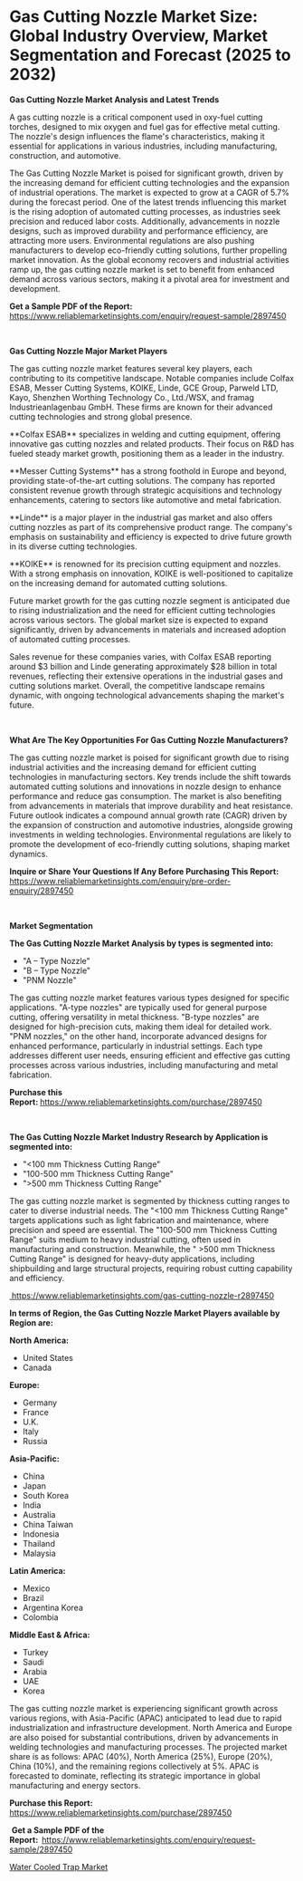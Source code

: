 <p><h1>Gas Cutting Nozzle Market Size: Global Industry Overview, Market Segmentation and Forecast (2025 to 2032)</h1></p><p><strong>Gas Cutting Nozzle Market Analysis and Latest Trends</strong></p>
<p><p>A gas cutting nozzle is a critical component used in oxy-fuel cutting torches, designed to mix oxygen and fuel gas for effective metal cutting. The nozzle's design influences the flame's characteristics, making it essential for applications in various industries, including manufacturing, construction, and automotive.</p><p>The Gas Cutting Nozzle Market is poised for significant growth, driven by the increasing demand for efficient cutting technologies and the expansion of industrial operations. The market is expected to grow at a CAGR of 5.7% during the forecast period. One of the latest trends influencing this market is the rising adoption of automated cutting processes, as industries seek precision and reduced labor costs. Additionally, advancements in nozzle designs, such as improved durability and performance efficiency, are attracting more users. Environmental regulations are also pushing manufacturers to develop eco-friendly cutting solutions, further propelling market innovation. As the global economy recovers and industrial activities ramp up, the gas cutting nozzle market is set to benefit from enhanced demand across various sectors, making it a pivotal area for investment and development.</p></p>
<p><strong>Get a Sample PDF of the Report:&nbsp;</strong> <a href="https://www.reliablemarketinsights.com/enquiry/request-sample/2897450?utm_campaign=3008&utm_medium=2&utm_source=Github&utm_content=ia&utm_term=15032025&utm_id=gas-cutting-nozzle">https://www.reliablemarketinsights.com/enquiry/request-sample/2897450</a></p>
<p>&nbsp;</p>
<p><strong>Gas Cutting Nozzle Major Market Players</strong></p>
<p><p>The gas cutting nozzle market features several key players, each contributing to its competitive landscape. Notable companies include Colfax ESAB, Messer Cutting Systems, KOIKE, Linde, GCE Group, Parweld LTD, Kayo, Shenzhen Worthing Technology Co., Ltd./WSX, and framag Industrieanlagenbau GmbH. These firms are known for their advanced cutting technologies and strong global presence.</p><p>**Colfax ESAB** specializes in welding and cutting equipment, offering innovative gas cutting nozzles and related products. Their focus on R&D has fueled steady market growth, positioning them as a leader in the industry.</p><p>**Messer Cutting Systems** has a strong foothold in Europe and beyond, providing state-of-the-art cutting solutions. The company has reported consistent revenue growth through strategic acquisitions and technology enhancements, catering to sectors like automotive and metal fabrication.</p><p>**Linde** is a major player in the industrial gas market and also offers cutting nozzles as part of its comprehensive product range. The company's emphasis on sustainability and efficiency is expected to drive future growth in its diverse cutting technologies.</p><p>**KOIKE** is renowned for its precision cutting equipment and nozzles. With a strong emphasis on innovation, KOIKE is well-positioned to capitalize on the increasing demand for automated cutting solutions.</p><p>Future market growth for the gas cutting nozzle segment is anticipated due to rising industrialization and the need for efficient cutting technologies across various sectors. The global market size is expected to expand significantly, driven by advancements in materials and increased adoption of automated cutting processes.</p><p>Sales revenue for these companies varies, with Colfax ESAB reporting around $3 billion and Linde generating approximately $28 billion in total revenues, reflecting their extensive operations in the industrial gases and cutting solutions market. Overall, the competitive landscape remains dynamic, with ongoing technological advancements shaping the market's future.</p></p>
<p>&nbsp;</p>
<p><strong>What Are The Key Opportunities For Gas Cutting Nozzle Manufacturers?</strong></p>
<p><p>The gas cutting nozzle market is poised for significant growth due to rising industrial activities and the increasing demand for efficient cutting technologies in manufacturing sectors. Key trends include the shift towards automated cutting solutions and innovations in nozzle design to enhance performance and reduce gas consumption. The market is also benefiting from advancements in materials that improve durability and heat resistance. Future outlook indicates a compound annual growth rate (CAGR) driven by the expansion of construction and automotive industries, alongside growing investments in welding technologies. Environmental regulations are likely to promote the development of eco-friendly cutting solutions, shaping market dynamics.</p></p>
<p><strong>Inquire or Share Your Questions If Any Before Purchasing This Report:</strong> <a href="https://www.reliablemarketinsights.com/enquiry/pre-order-enquiry/2897450?utm_campaign=3008&utm_medium=2&utm_source=Github&utm_content=ia&utm_term=15032025&utm_id=gas-cutting-nozzle">https://www.reliablemarketinsights.com/enquiry/pre-order-enquiry/2897450</a></p>
<p>&nbsp;</p>
<p><strong>Market Segmentation</strong></p>
<p><strong>The Gas Cutting Nozzle Market Analysis by types is segmented into:</strong></p>
<p><ul><li>"A – Type Nozzle"</li><li>"B – Type Nozzle"</li><li>"PNM Nozzle"</li></ul></p>
<p><p>The gas cutting nozzle market features various types designed for specific applications. "A-type nozzles" are typically used for general purpose cutting, offering versatility in metal thickness. "B-type nozzles" are designed for high-precision cuts, making them ideal for detailed work. "PNM nozzles," on the other hand, incorporate advanced designs for enhanced performance, particularly in industrial settings. Each type addresses different user needs, ensuring efficient and effective gas cutting processes across various industries, including manufacturing and metal fabrication.</p></p>
<p><strong>Purchase this Report:&nbsp;</strong><a href="https://www.reliablemarketinsights.com/purchase/2897450?utm_campaign=3008&utm_medium=2&utm_source=Github&utm_content=ia&utm_term=15032025&utm_id=gas-cutting-nozzle">https://www.reliablemarketinsights.com/purchase/2897450</a></p>
<p>&nbsp;</p>
<p><strong>The Gas Cutting Nozzle Market Industry Research by Application is segmented into:</strong></p>
<p><ul><li>"<100 mm Thickness Cutting Range"</li><li>"100-500 mm Thickness Cutting Range"</li><li>">500 mm Thickness Cutting Range"</li></ul></p>
<p><p>The gas cutting nozzle market is segmented by thickness cutting ranges to cater to diverse industrial needs. The "<100 mm Thickness Cutting Range" targets applications such as light fabrication and maintenance, where precision and speed are essential. The "100-500 mm Thickness Cutting Range" suits medium to heavy industrial cutting, often used in manufacturing and construction. Meanwhile, the " >500 mm Thickness Cutting Range" is designed for heavy-duty applications, including shipbuilding and large structural projects, requiring robust cutting capability and efficiency.</p></p>
<p><a href="https://www.reliablemarketinsights.com/gas-cutting-nozzle-r2897450?utm_campaign=3008&utm_medium=2&utm_source=Github&utm_content=ia&utm_term=15032025&utm_id=gas-cutting-nozzle">&nbsp;https://www.reliablemarketinsights.com/gas-cutting-nozzle-r2897450</a></p>
<p><strong>In terms of Region, the Gas Cutting Nozzle Market Players available by Region are:</strong></p>
<p>
    <p> <strong> North America: </strong>
        <ul>
            <li>United States</li>
            <li>Canada</li>
        </ul>
        </p> 
    <p> <strong> Europe: </strong>
        <ul>
            <li>Germany</li>
            <li>France</li>
            <li>U.K.</li>
            <li>Italy</li>
            <li>Russia</li>
        </ul>
        </p> 
    <p> <strong> Asia-Pacific: </strong>
        <ul>
            <li>China</li>
            <li>Japan</li>
            <li>South Korea</li>
            <li>India</li>
            <li>Australia</li>
            <li>China Taiwan</li>
            <li>Indonesia</li>
            <li>Thailand</li>
            <li>Malaysia</li>
        </ul>
        </p> 
    <p> <strong> Latin America: </strong>
        <ul>
            <li>Mexico</li>
            <li>Brazil</li>
            <li>Argentina Korea</li>
            <li>Colombia</li>
        </ul>
        </p> 
    <p> <strong> Middle East & Africa: </strong>
        <ul>
            <li>Turkey</li>
            <li>Saudi</li>
            <li>Arabia</li>
            <li>UAE</li>
            <li>Korea</li>
        </ul>
    </p>
    </p>
<p><p>The gas cutting nozzle market is experiencing significant growth across various regions, with Asia-Pacific (APAC) anticipated to lead due to rapid industrialization and infrastructure development. North America and Europe are also poised for substantial contributions, driven by advancements in welding technologies and manufacturing processes. The projected market share is as follows: APAC (40%), North America (25%), Europe (20%), China (10%), and the remaining regions collectively at 5%. APAC is forecasted to dominate, reflecting its strategic importance in global manufacturing and energy sectors.</p></p>
<p><strong>Purchase this Report: </strong><a href="https://www.reliablemarketinsights.com/purchase/2897450?utm_campaign=3008&utm_medium=2&utm_source=Github&utm_content=ia&utm_term=15032025&utm_id=gas-cutting-nozzle">https://www.reliablemarketinsights.com/purchase/2897450</a></p>
<p>&nbsp;<strong>Get a Sample PDF of the Report:&nbsp;&nbsp;</strong><a href="https://www.reliablemarketinsights.com/enquiry/request-sample/2897450?utm_campaign=3008&utm_medium=2&utm_source=Github&utm_content=ia&utm_term=15032025&utm_id=gas-cutting-nozzle">https://www.reliablemarketinsights.com/enquiry/request-sample/2897450</a></p>
<p><strong></strong></p>
<p><p><a href="https://github.com/tashipmhuiri/Market-Research-Report-List-1/blob/main/water-cooled-trap-market.md?utm_campaign=3008&utm_medium=2&utm_source=Github&utm_content=ia&utm_term=15032025&utm_id=gas-cutting-nozzle">Water Cooled Trap Market</a></p></p>